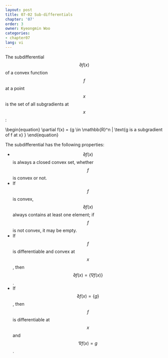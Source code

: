 ```yaml
---
layout: post
title: 07-02 Sub-differentials
chapter: '07'
order: 3
owner: Kyeongmin Woo
categories:
- chapter07
lang: vi
---
```



The subdifferential $$\partial f(x)$$ of a convex function $$f$$ at a point $$x$$ is the set of all subgradients at $$x$$:

>
\begin{equation}
\partial f(x) = \{g \in \mathbb{R}^n | \text{g is a subgradient of f at x} \}
\end{equation}

The subdifferential has the following properties:

- $$\partial f(x)$$ is always a closed convex set, whether $$f$$ is convex or not.
- If $$f$$ is convex, $$\partial f(x)$$ always contains at least one element; if $$f$$ is not convex, it may be empty.
- If $$f$$ is differentiable and convex at $$x$$, then $$\partial f(x) = \{\nabla f(x)\}$$.
- If $$\partial f(x) = \{g\}$$, then $$f$$ is differentiable at $$x$$ and $$\nabla f(x) = g$$.

